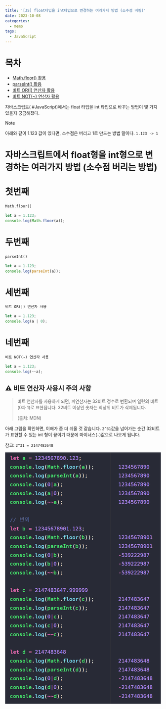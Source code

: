 ```yaml
---
title: '[JS] float타입을 int타입으로 변경하는 여러가지 방법 (소수점 버림)'
date: 2023-10-08
categories:
  - memo
tags:
  - JavaScript
---
```


# 목차

- [Math.floor() 활용](#첫번째)
- [parseInt() 활용](#두번째)
- [비트 OR(|) 연산자 활용](#세번째)
- [비트 NOT(~) 연산자 활용](#네번째)

자바스크립트( #JavaScript)에서는 float 타입을 int 타입으로 바꾸는 방법이 몇 가지 있을지 궁금해졌다.

> [!NOTE]
>
> 아래와 같이 1.123 값이 있다면, 소수점은 버리고 1로 만드는 방법 말이다. `1.123 -> 1`

# 자바스크립트에서 float형을 int형으로 변경하는 여러가지 방법 (소수점 버리는 방법)

# 첫번째

`Math.floor()`

```js
let a = 1.123;
console.log(Math.floor(a));
```

# 두번째

`parseInt()`

```js
let a = 1.123;
console.log(parseInt(a));
```

# 세번째

`비트 OR(|) 연산자 사용`

```js
let a = 1.123;
console.log(a | 0);
```

# 네번째

`비트 NOT(~) 연산자 사용`

```js
let a = 1.123;
console.log(~~a);
```

## ⚠️ 비트 연산자 사용시 주의 사항

> 비트 연산자를 사용하게 되면, 피연산자는 32비트 정수로 변환되며 일련의 비트(0과 1)로 표현됩니다. 32비트 이상인 숫자는 최상위 비트가 삭제됩니다.
>
> (출처: MDN)

아래 그림을 확인하면, 이해가 좀 더 쉬울 것 같습니다. `2^31`값을 넘어가는 순간 32비트가 표현할 수 있는 int 형이 끝이기 때문에 마이너스(`-`)값으로 나오게 됩니다.

참고: `2^31 = 2147483648`

![](images/Pasted%20image%2020231008233233.png)
